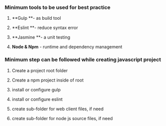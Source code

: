 ### Minimum tools to be used for best practice

1. **Gulp **-  as build tool

2. **Eslint **- reduce syntax error

3. **Jasmine **- a unit testing

4. **Node & Npm** - runtime and dependency management


### Minimum step can be followed while creating javascript project

1. Create a project root folder

2. Create a npm project inside of root

3. install or configure gulp

4. install or configure eslint

5. create sub-folder for web client files, if need

6. create sub-folder for node js source files, if need


